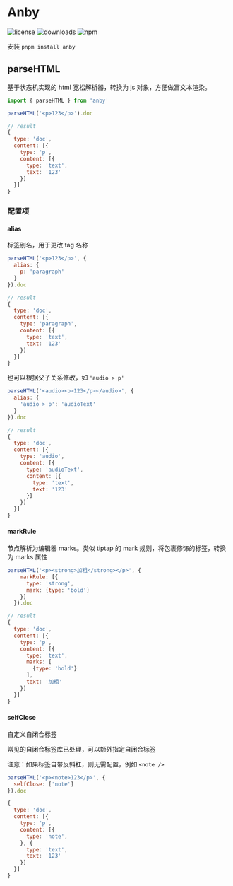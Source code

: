 # Anby
![license](https://img.shields.io/npm/l/anby)
![downloads](https://img.shields.io/npm/dt/anby)
![npm](https://img.shields.io/npm/v/anby)

安装 `pnpm install anby`

## parseHTML

基于状态机实现的 html 宽松解析器，转换为 js 对象，方便做富文本渲染。

```javascript
import { parseHTML } from 'anby'

parseHTML('<p>123</p>').doc

// result
{
  type: 'doc',
  content: [{
    type: 'p',
    content: [{
      type: 'text',
      text: '123'
    }]
  }]
}
```

### 配置项

#### alias
标签别名，用于更改 tag 名称

```js
parseHTML('<p>123</p>', {
  alias: {
    p: 'paragraph'
  }
}).doc

// result
{
  type: 'doc',
  content: [{
    type: 'paragraph',
    content: [{
      type: 'text',
      text: '123'
    }]
  }]
}
```

也可以根据父子关系修改，如 `'audio > p'`

```js
parseHTML('<audio><p>123</p></audio>', {
  alias: {
    'audio > p': 'audioText'
  }
}).doc

// result
{
  type: 'doc',
  content: [{
    type: 'audio',
    content: [{
      type: 'audioText',
      content: [{
        type: 'text',
        text: '123'
      }]
    }]
  }]
}
```

#### markRule
节点解析为编辑器 marks。类似 tiptap 的 mark 规则，将包裹修饰的标签，转换为 marks 属性

```js
parseHTML('<p><strong>加粗</strong></p>', {
    markRule: [{
      type: 'strong',
      mark: {type: 'bold'}
    }]
  }).doc

// result
{
  type: 'doc',
  content: [{
    type: 'p',
    content: [{
      type: 'text',
      marks: [
        {type: 'bold'}
      ],
      text: '加粗'
    }]
  }]
}
```

#### selfClose
自定义自闭合标签

常见的自闭合标签库已处理，可以额外指定自闭合标签

注意：如果标签自带反斜杠，则无需配置，例如 `<note />`

```js
parseHTML('<p><note>123</p>', {
  selfClose: ['note']
}).doc

{
  type: 'doc',
  content: [{
    type: 'p',
    content: [{
      type: 'note',
    }, {
      type: 'text',
      text: '123'
    }]
  }]
}
```

